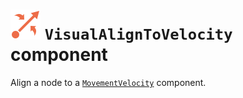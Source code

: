 # <img src="../icons/visual_align_to_velocity.svg" width="48" height="48"> `VisualAlignToVelocity` component

Align a node to a [`MovementVelocity`](MovementVelocity.md) component.

